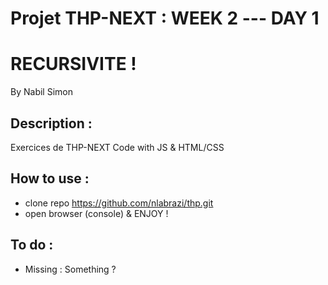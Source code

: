 # Projet THP-NEXT : WEEK 2 --- DAY 1
# RECURSIVITE !

By Nabil Simon


## Description :
Exercices de THP-NEXT
Code with JS & HTML/CSS


## How to use :
- clone repo https://github.com/nlabrazi/thp.git
- open browser (console) & ENJOY !

## To do :
- Missing : Something ?
